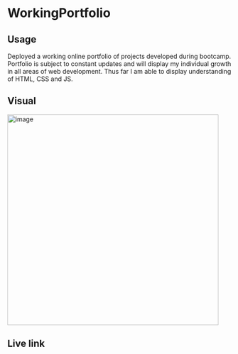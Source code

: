 # WorkingPortfolio


## Usage

Deployed a working online portfolio of projects developed during bootcamp. Portfolio is subject to constant updates and will display my individual growth in
all areas of web development. Thus far I am able to display understanding of HTML, CSS and JS.


## Visual

<img width="475" alt="image" src="https://user-images.githubusercontent.com/118090944/211207520-a82f360e-590b-400f-a489-2c99274f24a1.png">


## Live link
